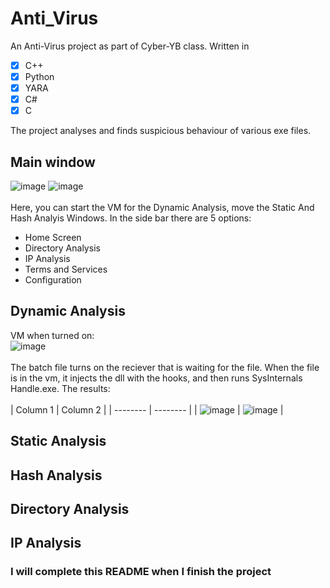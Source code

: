# Anti_Virus
An Anti-Virus project as part of Cyber-YB class.
Written in
- [x] C++
- [x] Python
- [x] YARA
- [x] C#
- [x] C

The project analyses and finds suspicious behaviour of various exe files.
## Main window
![image](https://github.com/eladyesh/Anti_Virus/assets/102996033/9465a011-5008-4344-bb99-63d5f83f4bab) 
![image](https://github.com/eladyesh/Anti_Virus/assets/102996033/242b11aa-9eeb-48a1-9609-86e5f62d08b6)<br><br>
Here, you can start the VM for the Dynamic Analysis, move the Static And Hash Analyis Windows.
In the side bar there are 5 options:
- Home Screen
- Directory Analysis
- IP Analysis
- Terms and Services
- Configuration
## Dynamic Analysis
VM when turned on:<br>
![image](https://github.com/eladyesh/Anti_Virus/assets/102996033/0d255f54-c437-4003-b998-621e2ec2d1fa)<br><br>
The batch file turns on the reciever that is waiting for the file. When the file is in the vm,
it injects the dll with the hooks, and then runs SysInternals Handle.exe. The results:<br><br>
| Column 1 | Column 2 |
| -------- | -------- |
| ![image](https://github.com/eladyesh/Anti_Virus/assets/102996033/4a103416-b640-4e2a-8889-79f21c8c5968)
 | ![image](https://github.com/eladyesh/Anti_Virus/assets/102996033/e49833d2-8622-49e7-a33d-8b87655413c6) |



## Static Analysis
## Hash Analysis
## Directory Analysis
## IP Analysis
### I will complete this README when I finish the project
